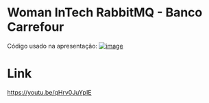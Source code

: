# Woman InTech RabbitMQ - Banco Carrefour

Código usado na apresentação: [![image](https://user-images.githubusercontent.com/836496/159530669-3f55b00c-85f6-45a2-acc7-85533111c8b3.png)](https://youtu.be/qHrv0JuYpIE)
# Link
https://youtu.be/qHrv0JuYpIE
